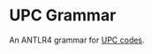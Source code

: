 # UPC Grammar

An ANTLR4 grammar for [UPC codes](https://en.wikipedia.org/wiki/Universal_Product_Code).

